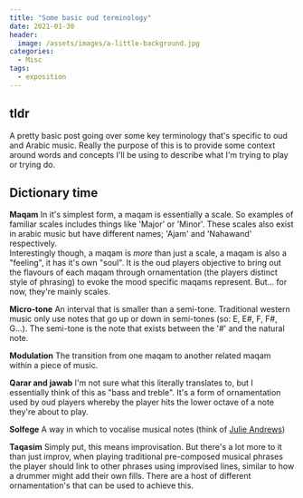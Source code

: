 ```yaml
---
title: "Some basic oud terminology"
date: 2021-01-30
header:
  image: /assets/images/a-little-background.jpg
categories: 
  - Misc
tags:
  - exposition 
---
```


## tldr
A pretty basic post going over some key terminology that's specific to oud and Arabic music. Really the purpose of this is to provide some context around words and concepts I'll be using to describe what I'm trying to play or trying do. 


## Dictionary time

**Maqam** 
In it's simplest form, a maqam is essentially a scale. So examples of familiar scales includes things like 'Major' or 'Minor'. These scales also exist in arabic music but have different names; 'Ajam' and 'Nahawand' respectively.  
Interestingly though, a maqam is *more* than just a scale, a maqam is also a "feeling", it has it's own "soul". It is the oud players objective to bring out the flavours of each maqam through ornamentation (the players distinct style of phrasing) to evoke the mood specific maqams represent. But... for now, they're mainly scales. 

**Micro-tone** 
An interval that is smaller than a semi-tone. Traditional western music only use notes that go up or down in semi-tones (so: E, E#, F, F#, G...). The semi-tone is the note that exists between the '#' and the natural note. 

**Modulation** 
The transition from one maqam to another related maqam within a piece of music. 

**Qarar and jawab** 
I'm not sure what this literally translates to, but I essentially think of this as "bass and treble". It's a form of ornamentation used by oud players whereby the player hits the lower octave of a note they're about to play.  

**Solfege** 
A way in which to vocalise musical notes (think of [Julie Andrews](https://www.youtube.com/watch?v=drnBMAEA3AM&ab_channel=Rodgers%26Hammerstein)) 

**Taqasim** 
Simply put, this means improvisation. But there's a lot more to it than just improv, when playing traditional pre-composed musical phrases the player should link to other phrases using improvised lines, similar to how a drummer might add their own fills. There are a host of different ornamentation's that can be used to achieve this. 

